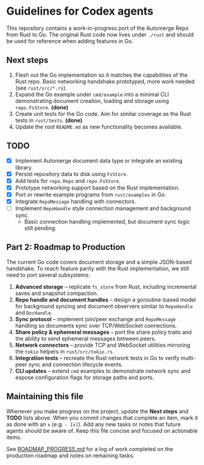 # Guidelines for Codex agents

This repository contains a work-in-progress port of the Automerge Repo from Rust to Go. The original Rust code now lives under `./rust` and should be used for reference when adding features in Go.

## Next steps

1. Flesh out the Go implementation so it matches the capabilities of the Rust repo. Basic networking handshake prototyped, more work needed (see `rust/src/*.rs`).
2. Expand the Go example under `cmd/example` into a minimal CLI demonstrating document creation, loading and storage using `repo.FsStore`. **(done)**
3. Create unit tests for the Go code. Aim for similar coverage as the Rust tests in `rust/tests`. **(done)**
4. Update the root `README.md` as new functionality becomes available.

## TODO

- [x] Implement Automerge document data type or integrate an existing library.
- [x] Persist repository data to disk using `FsStore`.
- [x] Add tests for `repo.Repo` and `repo.FsStore`.
- [x] Prototype networking support based on the Rust implementation.
- [x] Port or rewrite example programs from `rust/examples` in Go.
- [x] Integrate `RepoMessage` handling with connectors.
- [ ] Implement `RepoHandle` style connection management and background sync.
  - Basic connection handling implemented, but document sync logic still pending.

## Part 2: Roadmap to Production

The current Go code covers document storage and a simple JSON-based handshake.
To reach feature parity with the Rust implementation, we still need to port
several subsystems:

1. **Advanced storage** – replicate `fs_store` from Rust, including incremental
   saves and snapshot compaction.
2. **Repo handle and document handles** – design a goroutine-based model for
   background syncing and document observers similar to `RepoHandle` and
   `DocHandle`.
3. **Sync protocol** – implement join/peer exchange and `RepoMessage` handling
   so documents sync over TCP/WebSocket connections.
4. **Share policy & ephemeral messages** – port the share policy traits and the
   ability to send ephemeral messages between peers.
5. **Network connectors** – provide TCP and WebSocket utilities mirroring the
   `tokio` helpers in `rust/src/tokio.rs`.
6. **Integration tests** – recreate the Rust network tests in Go to verify
   multi-peer sync and connection lifecycle events.
7. **CLI updates** – extend `cmd` examples to demonstrate network sync and
   expose configuration flags for storage paths and ports.

## Maintaining this file

Whenever you make progress on the project, update the **Next steps** and **TODO** lists above. When you commit changes that complete an item, mark it as done with an `x` (e.g. `- [x]`). Add any new tasks or notes that future agents should be aware of. Keep this file concise and focused on actionable items.

See [ROADMAP_PROGRESS.md](ROADMAP_PROGRESS.md) for a log of work completed on
the production roadmap and notes on remaining tasks.
